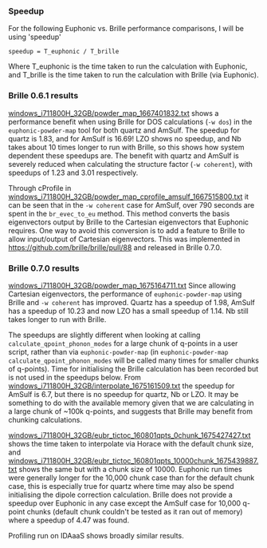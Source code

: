 ### Speedup

For the following Euphonic vs. Brille performance comparisons, I will be using 'speedup'

```
speedup = T_euphonic / T_brille
```

Where T_euphonic is the time taken to run the calculation with Euphonic, and T_brille is the time taken to run the calculation with Brille (via Euphonic).

### Brille 0.6.1 results
[windows_i711800H_32GB/powder_map_1667401832.txt](https://github.com/pace-neutrons/brille-performance/blob/master/profile_results/euphonic_1.0.0_54.g2b9c824_brille_0.6.1.dev16_g7698bb6/python/windows_i711800H_32GB/powder_map_1667401832.txt)
shows a performance benefit when using Brille for DOS calculations (`-w dos`) in the `euphonic-powder-map` tool for both quartz and AmSulf.
The speedup for quartz is 1.83, and for AmSulf is 16.69!
LZO shows no speedup, and Nb takes about 10 times longer to run with Brille, so this shows how system dependent these speedups are.
The benefit with quartz and AmSulf is severely reduced when calculating the structure factor (`-w coherent`),
with speedups of 1.23 and 3.01 respectively.

Through cProfile in [windows_i711800H_32GB/powder_map_cprofile_amsulf_1667515800.txt](https://github.com/pace-neutrons/brille-performance/blob/master/profile_results/euphonic_1.0.0_54.g2b9c824_brille_0.6.1.dev16_g7698bb6/python/windows_i711800H_32GB/powder_map_cprofile_amsulf_1667515800.txt)
it can be seen that in the `-w coherent` case for AmSulf, over 790 seconds are spent in the `br_evec_to_eu` method.
This method converts the basis eigenvectors output by Brille to the Cartesian eigenvectors that Euphonic requires.
One way to avoid this conversion is to add a feature to Brille to allow input/output of Cartesian eigenvectors.
This was implemented in https://github.com/brille/brille/pull/88 and released in Brille 0.7.0.

### Brille 0.7.0 results

[windows_i711800H_32GB/powder_map_1675164711.txt](https://github.com/pace-neutrons/brille-performance/blob/master/profile_results/euphonic_1.1.0_79.g1571a40_brille_0.7.0/python/windows_i711800H_32GB/powder_map_1675164711.txt)
Since allowing Cartesian eigenvectors, the performance of `euphonic-powder-map` using Brille and `-w coherent` has improved.
Quartz has a speedup of 1.98, AmSulf has a speedup of 10.23 and now LZO has a small speedup of 1.14. Nb still takes longer to run with Brille.

The speedups are slightly different when looking at calling `calculate_qpoint_phonon_modes` for a large chunk of q-points in a user script, rather than via `euphonic-powder-map` (in `euphonic-powder-map` `calculate_qpoint_phonon_modes` will be called many times for smaller chunks of q-points).
Time for initialising the Brille calculation has been recorded but is not used in the speedups below.
From [windows_i711800H_32GB/interpolate_1675161509.txt](https://github.com/pace-neutrons/brille-performance/blob/master/profile_results/euphonic_1.1.0_79.g1571a40_brille_0.7.0/python/windows_i711800H_32GB/interpolate_1675161509.txt)
the speedup for AmSulf is 6.7, but there is no speedup for quartz, Nb or LZO. It may be something to do with the available memory given that we are calculating
in a large chunk of ~100k q-points, and suggests that Brille may benefit from chunking calculations.

[windows_i711800H_32GB/eubr_tictoc_160801qpts_0chunk_1675427427.txt](https://github.com/pace-neutrons/brille-performance/blob/master/profile_results/euphonic_1.1.0_79.g1571a40_brille_0.7.0/matlab/windows_i711800H_32GB/eubr_tictoc_160801qpts_0chunk_1675427427.txt)
shows the time taken to interpolate via Horace with the default chunk size, and
[windows_i711800H_32GB/eubr_tictoc_160801qpts_10000chunk_1675439887.txt](https://github.com/pace-neutrons/brille-performance/blob/master/profile_results/euphonic_1.1.0_79.g1571a40_brille_0.7.0/matlab/windows_i711800H_32GB/eubr_tictoc_160801qpts_10000chunk_1675439887.txt)
shows the same but with a chunk size of 10000.
Euphonic run times were generally longer for the 10,000 chunk case than for the default chunk case, this is especially true for quartz where time may also be spend initialising the dipole correction calculation.
Brille does not provide a speedup over Euphonic in any case except the AmSulf case for 10,000 q-point chunks (default chunk couldn't be tested as it ran out of memory) where a speedup of 4.47 was found.

Profiling run on IDAaaS shows broadly similar results.
